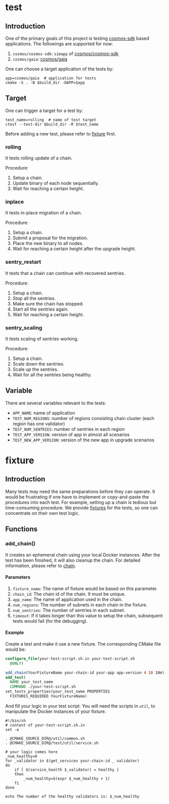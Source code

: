 # test

## Introduction

One of the primary goals of this project is testing 
[cosmos-sdk](https://github.com/cosmos/cosmos-sdk) based applications. The
followings are supported for now:

1. `cosmos/cosmos-sdk`: `simapp` of
  [cosmos/cosmos-sdk](https://github.com/cosmos/cosmos-sdk)
2. `cosmos/gaia`: [cosmos/gaia](https://github.com/cosmos/gaia)

One can choose a target application of the tests by:

``` shell
app=cosmos/gaia  # application for tests
cmake -S . -B $build_dir -DAPP=$app
```

## Target

One can trigger a target for a test by:

``` shell
test_name=rolling  # name of test target
ctest --test-dir $build_dir -R $test_name
```

Before adding a new test, please refer to [fixture](#fixture) first.

### rolling

It tests rolling update of a chain.

Procedure:

1. Setup a chain.
2. Update binary of each node sequentially.
3. Wait for reaching a certain height.

### inplace

It tests in-place migration of a chain.

Procedure:

1. Setup a chain.
2. Submit a proposal for the migration.
3. Place the new binary to all nodes.
4. Wait for reaching a certain height after the upgrade height.

### sentry\_restart

It tests that a chain can continue with recovered sentries.

Procedure:

1. Setup a chain.
2. Stop all the sentries.
3. Make sure the chain has stopped.
4. Start all the sentries again.
5. Wait for reaching a certain height.

### sentry\_scaling

It tests scaling of sentries working.

Procedure:

1. Setup a chain.
2. Scale down the sentries.
3. Scale up the sentries.
4. Wait for all the sentries being healthy.

## Variable

There are several variables relevant to the tests:

* `APP_NAME`: name of application
* `TEST_NUM_REGIONS`: number of regions consisting chain cluster
                         (each region has one validator)
* `TEST_NUM_SENTRIES`: number of sentries in each region
* `TEST_APP_VERSION`: version of app in almost all scenarios
* `TEST_NEW_APP_VERSION`: version of the new app in upgrade scenarios


# fixture

## Introduction

Many tests may need the same preparations before they can operate. It would be
frustrating if one have to implement or copy-and-paste the procedures into each
test. For example, setting up a chain is tedious but time-consuming procedure.
We provide
[fixtures](https://cmake.org/cmake/help/latest/prop_test/FIXTURES_REQUIRED.html)
for the tests, so one can concentrate on their own test logic.

## Functions

### add\_chain()

It creates an ephemeral chain using your local Docker instances. After the test
has been finished, it will also cleanup the chain. For detailed information,
please refer to [chain](./chain/README.md).

#### Parameters

1. `fixture_name`: The name of fixture would be based on this parameter.
2. `chain_id`: The chain id of the chain. It must be unique.
3. `app_name`: The name of application used in the chain.
4. `num_regions`: The number of subnets in each chain in the fixture.
5. `num_sentries`: The number of sentries in each subnet.
6. `timeout`: If it takes longer than this value to setup the chain,
subsequent tests would fail (for the debugging).

#### Example

Create a test and make it use a new fixture. The corresponding CMake file would
be:

``` cmake
configure_file(your-test-script.sh.in your-test-script.sh
  @ONLY)

add_chain(YourFixtureName your-chain-id your-app app-version 4 10 10m)
add_test(
  NAME your_test_name
  COMMAND ./your-test-script.sh
set_tests_properties(your_test_name PROPERTIES
  FIXTURES_REQUIRED YourFixtureName)
```

And fill your logic in your test script. You will need the scripts in `util`,
to manipulate the Docker instances of your fixture.

``` shell
#!/bin/sh
# content of your-test-script.sh.in
set -e

. @CMAKE_SOURCE_DIR@/util/common.sh
. @CMAKE_SOURCE_DIR@/test/util/service.sh

# your logic comes here
_num_healthy=0
for _validator in $(get_services your-chain-id _ validator)
do
	if [ $(service_health $_validator) = healthy ]
	then
		_num_healthy=$(expr $_num_healthy + 1)
	fi
done

echo The number of the healthy validators is: $_num_healthy

```
